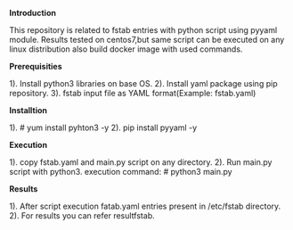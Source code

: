 **Introduction**

This repository is related to fstab entries with python script using pyyaml module.
Results tested on centos7,but same script can be executed on any linux distribution also build docker image with used commands.
 
**Prerequisities** 

1). Install python3 libraries on base OS.
2). Install yaml package using pip repository.
3). fstab input file as YAML format(Example: fstab.yaml)

**Installtion**

1). # yum install pyhton3 -y
2). pip install pyyaml -y

**Execution**

1). copy fstab.yaml and main.py script on any directory.
2). Run main.py script with python3.
    execution command: 
     # python3 main.py
	
**Results**

1). After script execution fatab.yaml entries present in /etc/fstab directory.
2). For results you can refer resultfstab.
